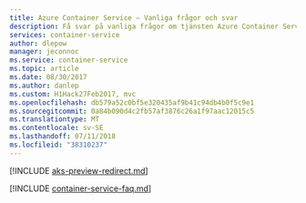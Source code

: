 ```yaml
---
title: Azure Container Service – Vanliga frågor och svar
description: Få svar på vanliga frågor om tjänsten Azure Container Service som gör det enklare att skapa, konfigurera och hantera ett kluster av virtuella datorer som kör Docker-behållarappar.
services: container-service
author: dlepow
manager: jeconnoc
ms.service: container-service
ms.topic: article
ms.date: 08/30/2017
ms.author: danlep
ms.custom: H1Hack27Feb2017, mvc
ms.openlocfilehash: db579a52c0bf5e320435af9b41c94db4b0f5c9e1
ms.sourcegitcommit: 0a84b090d4c2fb57af3876c26a1f97aac12015c5
ms.translationtype: MT
ms.contentlocale: sv-SE
ms.lasthandoff: 07/11/2018
ms.locfileid: "38310237"
---
```

[!INCLUDE [aks-preview-redirect.md](../../../includes/aks-preview-redirect.md)]

[!INCLUDE [container-service-faq.md](../../../includes/container-service-faq.md)]